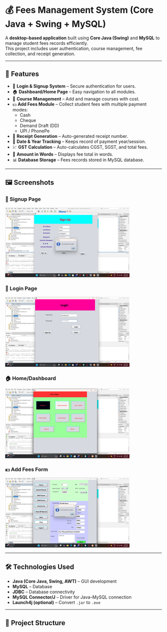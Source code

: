 # 💰 Fees Management System (Core Java + Swing + MySQL)

A **desktop-based application** built using **Core Java (Swing)** and **MySQL** to manage student fees records efficiently.  
This project includes user authentication, course management, fee collection, and receipt generation.  

---

## 🚀 Features

- 🔑 **Login & Signup System** – Secure authentication for users.
- 🏠 **Dashboard/Home Page** – Easy navigation to all modules.
- 📘 **Course Management** – Add and manage courses with cost.
- 💵 **Add Fees Module** – Collect student fees with multiple payment modes:
  - Cash
  - Cheque
  - Demand Draft (DD)
  - UPI / PhonePe
- 🧾 **Receipt Generation** – Auto-generated receipt number.
- 📅 **Date & Year Tracking** – Keeps record of payment year/session.
- 💹 **GST Calculation** – Auto-calculates CGST, SGST, and total fees.
- 🔢 **Amount in Words** – Displays fee total in words.
- 📊 **Database Storage** – Fees records stored in MySQL database.

---

## 🖼️ Screenshots

### 📝 Signup Page
<img src="https://github.com/pratikgone/fees_management_system/blob/b9d17c48b7817ef6ab81488a54ec90987fb61a5b/Screenshot%20(5).png" width="400px">

### 🔑 Login Page
<img src="https://github.com/pratikgone/fees_management_system/blob/bcb79b24da052ce69cc96e9f520f5bf0ff0ae410/Screenshot%20(8).png" width="400px">

### 🏠 Home/Dashboard
<img src="https://github.com/pratikgone/fees_management_system/blob/23c3eefb47c07c4b0938f1b33f86e43fab392ed3/Screenshot%20(9).png" width="400px">

### 💵 Add Fees Form
<img src="https://github.com/pratikgone/fees_management_system/blob/f1665b3e6ca0abaa2c94d5e2d0c03398b4dfa5f9/Screenshot%20(11).png" width="400px">


---

## 🛠️ Technologies Used

- **Java (Core Java, Swing, AWT)** – GUI development  
- **MySQL** – Database  
- **JDBC** – Database connectivity  
- **MySQL Connector/J** – Driver for Java–MySQL connection  
- **Launch4j (optional)** – Convert `.jar` to `.exe`  

---

## 📂 Project Structure


